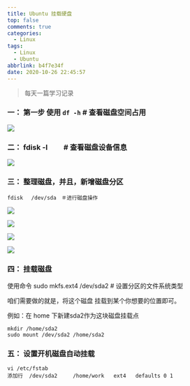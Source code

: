 ```yaml
---
title: Ubuntu 挂载硬盘
top: false
comments: true
categories:
  - Linux
tags:
  - Linux
  - Ubuntu
abbrlink: b4f7e34f
date: 2020-10-26 22:45:57
---
```


> 每天一篇学习记录

<!--more--->

### 一： 第一步  使用   `df -h`        # 查看磁盘空间占用

![](http://photo.jomeswang.top/20201026224925.png)

### 二：  fdisk -l 　　# 查看磁盘设备信息

![](http://photo.jomeswang.top/20201026224933.png)

### 三： 整理磁盘，并且，新增磁盘分区

```
fdisk　 /dev/sda　＃进行磁盘操作
```

![](http://photo.jomeswang.top/20201026225016.png)

![](http://photo.jomeswang.top/20201026225026.png)

![](http://photo.jomeswang.top/20201026225050.png)

![](http://photo.jomeswang.top/20201026225104.png)

### 四： 挂载磁盘

使用命令 sudo mkfs.ext4  /dev/sda2    # 设置分区的文件系统类型



咱们需要做的就是，将这个磁盘 挂载到某个你想要的位置即可。

例如：在 home 下新建sda2作为这块磁盘挂载点

```
mkdir /home/sda2
sudo mount /dev/sda2 /home/sda2
```



### 五： 设置开机磁盘自动挂载

```
vi /etc/fstab
添加行  /dev/sda2     /home/work   ext4   defaults 0 1
```


